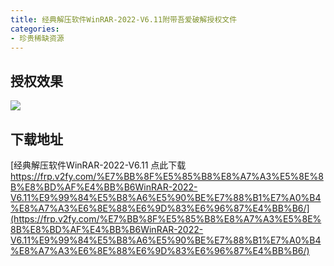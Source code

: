 ```yaml
---
title: 经典解压软件WinRAR-2022-V6.11附带吾爱破解授权文件
categories:
- 珍贵稀缺资源
---
```



## 授权效果

![](https://cdn.fangyuanxiaozhan.com/assets/1650772552730M43dNDeX.png)


## 下载地址

[经典解压软件WinRAR-2022-V6.11 点此下载 https://frp.v2fy.com/%E7%BB%8F%E5%85%B8%E8%A7%A3%E5%8E%8B%E8%BD%AF%E4%BB%B6WinRAR-2022-V6.11%E9%99%84%E5%B8%A6%E5%90%BE%E7%88%B1%E7%A0%B4%E8%A7%A3%E6%8E%88%E6%9D%83%E6%96%87%E4%BB%B6/](https://frp.v2fy.com/%E7%BB%8F%E5%85%B8%E8%A7%A3%E5%8E%8B%E8%BD%AF%E4%BB%B6WinRAR-2022-V6.11%E9%99%84%E5%B8%A6%E5%90%BE%E7%88%B1%E7%A0%B4%E8%A7%A3%E6%8E%88%E6%9D%83%E6%96%87%E4%BB%B6/)








